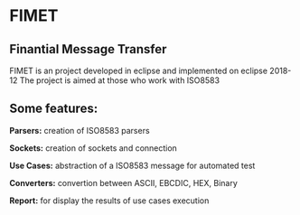 # FIMET

## Finantial Message Transfer

FIMET is an project developed in eclipse and implemented on eclipse 2018-12
The project is aimed at those who work with ISO8583

## Some features:

**Parsers:** creation of ISO8583 parsers

**Sockets:** creation of sockets and connection

**Use Cases:** abstraction of a ISO8583 message for automated test

**Converters:** convertion between ASCII, EBCDIC, HEX, Binary

**Report:** for display the results of use cases execution
